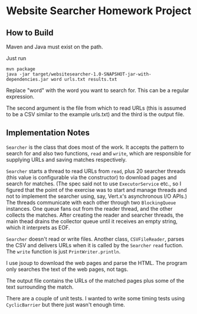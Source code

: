 # Website Searcher Homework Project

## How to Build

Maven and Java must exist on the path.

Just run

    mvn package
    java -jar target/websitesearcher-1.0-SNAPSHOT-jar-with-dependencies.jar word urls.txt results.txt

Replace "word" with the word you want to search for. This can be a regular expression.

The second argument is the file from which to read URLs (this is assumed to be a CSV similar to the example urls.txt) 
and the third is the output file.

## Implementation Notes

`Searcher` is the class that does most of the work. It accepts the pattern to search for and also two functions, `read`
and `write`, which are responsible for supplying URLs and saving matches respectively.

`Searcher` starts a thread to read URLs from `read`, plus 20 searcher threads (this value is configurable via the constructor)
to download pages and search for matches.
(The spec said not to use `ExecutorService` etc., so I figured that the point of the exercise was to start and manage
threads and not to implement the searcher using, say, Vert.x's asynchronous I/O APIs.)
The threads communicate with each other through two `BlockingQueue` instances.
One queue fans out from the reader thread, and the other collects the matches.
After creating the reader and searcher threads, the main thead drains the collector queue until it receives an empty
string, which it interprets as EOF.

`Searcher` doesn't read or write files. Another class, `CSVFileReader`, parses the CSV and delivers URLs when it is
called by the `Searcher` `read` fuction. The `write` function is just `PrintWriter.println`.

I use jsoup to download the web pages and parse the HTML. The program only searches the text of the web pages, not tags.

The output file contains the URLs of the matched pages plus some of the text surrounding the match.

There are a couple of unit tests. I wanted to write some timing tests using `CyclicBarrier` but there just wasn't enough time.

